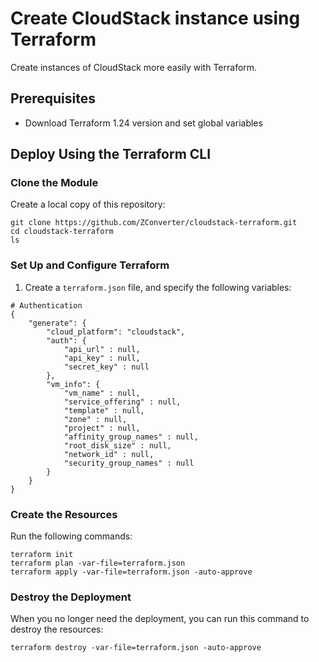 
# Create CloudStack instance using Terraform

Create instances of CloudStack more easily with Terraform.

## Prerequisites

- Download Terraform 1.24 version and set global variables

## Deploy Using the Terraform CLI

### Clone the Module
Create a local copy of this repository:

    git clone https://github.com/ZConverter/cloudstack-terraform.git
    cd cloudstack-terraform
    ls

### Set Up and Configure Terraform

1. Create a `terraform.json` file, and specify the following variables:

```
# Authentication
{
	"generate": {
		"cloud_platform": "cloudstack",
		"auth": {
			"api_url" : null,
			"api_key" : null,
			"secret_key" : null
		},
		"vm_info": {
			"vm_name" : null,
			"service_offering" : null,
			"template" : null,
			"zone" : null,
			"project" : null,
			"affinity_group_names" : null,
			"root_disk_size" : null,
			"network_id" : null,
			"security_group_names" : null
		}
	}
}
````

### Create the Resources
Run the following commands:

    terraform init
    terraform plan -var-file=terraform.json
    terraform apply -var-file=terraform.json -auto-approve

### Destroy the Deployment
When you no longer need the deployment, you can run this command to destroy the resources:

    terraform destroy -var-file=terraform.json -auto-approve
